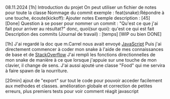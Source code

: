 
08.11.2024
[1h]
Introduction du projet
On peut utiliser un fichier de notes pour toute la classe
Nommage du commit exemple : feat(snake):Répondre à une touche, écoute(kickoff): Ajouter notes
Exemple description : [45] [Done]
Question à se poser pour nommer un commit : "Qu'est ce que j'ai fait pour arriver au résultat?" donc, quoi(sur quoi): qu'est ce qui est fait
Description des commits (Journal de travail) : [temps] [WIP ou bien DONE]

[1h]
J'ai regardé la doc que m.Carrel nous avait envoyé [JavaScript](https://fr.javascript.info/)
Puis j'ai directement commencer à coder mon snake à l'aide de mes connaissances de base et de [StackOverflow](https://stackoverflow.com/questions/4416505/how-to-take-keyboard-input-in-javascript)
J'ai rempli les fonctions directionnelles de mon snake de manière à ce que lorsque j'appuie sur une touche de mon clavier, il change de sens.
J'ai aussi ajouté une classe "Food" qui me servira à faire spawn de la nourriture.

[20min]
ajout de "export" sur tout le code pour pouvoir acceder facilement aux methodes et classes.
amélioration globale et correction de petites erreurs, plus premiers tests pour voir comment réagit javascript